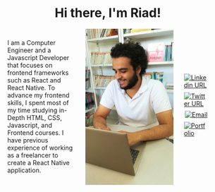 <h1 style="text-align: center;">Hi there, I'm Riad!</h1>
<div style="display: flex; justify-content: space-around;">
        <div  style="display: flex; flex-direction: column; justify-content: center; align-self: stretch; align-items: center; padding-right: 24px; padding-left: 24px;">
            <p style="text-align: left; margin-bottom: 16px;">
                I am a Computer Engineer and a Javascript Developer that focuses on frontend frameworks such as React and React Native. To advance my frontend skills, I spent most of my time studying in-Depth HTML, CSS, Javascript, and Frontend courses. I have previous experience of working as a freelancer to create a React Native application. 
            </p>
        </div>
    <img src="./assets/images/profile.jpg" width="200px" style="object-fit: contain;"/>
    <div  style="display: flex; flex-direction: column; justify-content: center; align-self: stretch; align-items: center; padding-right: 24px; padding-left: 24px;">
        <a href="https://linkedin.com/in/RiadAdel" style="margin-bottom: 8px;">
            <img alt="Linkedin URL" src="https://img.shields.io/badge/-RiadAdel-blue?style=flat&logo=linkedin&labelColor=blue"/>
        </a>
        <a href="https://twitter.com/RiadAdel1" style="margin-bottom: 8px;">
            <img alt="Twitter URL" src="https://img.shields.io/badge/-@RiadAdel1-blue?style=flat&logo=twitter&logoColor=white&labelColor=blue">
        </a>
        <a href="mailto:riadadel22@gmail.com" style="margin-bottom: 8px;">
            <img alt="Email" src="https://img.shields.io/badge/-riadadel22@gmail.com-white?style=flat&logo=Monster&logoColor=red&labelColor=white">
        </a>
        <a href="https://riadadel.github.io/portfolio/" style="margin-bottom: 8px;">
            <img alt="Portfolio" src="https://img.shields.io/badge/-riadadel.github.io/portfolio-black?style=flat&logo=Javascript&labelColor=black"/>
        </a>
    </div>
</div>
